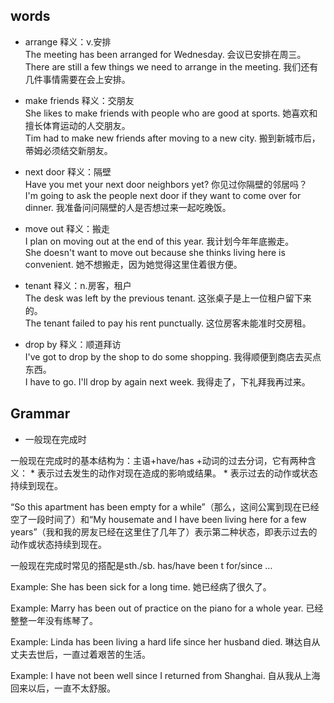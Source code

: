 ## words
* arrange 释义：v.安排  
The meeting has been arranged for Wednesday. 会议已安排在周三。  
There are still a few things we need to arrange in the meeting. 我们还有几件事情需要在会上安排。

* make friends 释义：交朋友   
She likes to make friends with people who are good at sports. 她喜欢和擅长体育运动的人交朋友。  
Tim had to make new friends after moving to a new city. 搬到新城市后，蒂姆必须结交新朋友。  

* next door 释义：隔壁  
Have you met your next door neighbors yet? 你见过你隔壁的邻居吗？  
I'm going to ask the people next door if they want to come over for dinner. 我准备问问隔壁的人是否想过来一起吃晚饭。  

* move out 释义：搬走  
I plan on moving out at the end of this year. 我计划今年年底搬走。  
She doesn't want to move out because she thinks living here is convenient. 她不想搬走，因为她觉得这里住着很方便。  

* tenant 释义：n.房客，租户  
The desk was left by the previous tenant. 这张桌子是上一位租户留下来的。  
The tenant failed to pay his rent punctually. 这位房客未能准时交房租。  

* drop by 释义：顺道拜访  
I've got to drop by the shop to do some shopping. 我得顺便到商店去买点东西。  
I have to go. I'll drop by again next week. 我得走了，下礼拜我再过来。

## Grammar
*  一般现在完成时

一般现在完成时的基本结构为：主语+have/has +动词的过去分词，它有两种含义： 
    * 表示过去发生的动作对现在造成的影响或结果。 
    * 表示过去的动作或状态持续到现在。 
  
“So this apartment has been empty for a while”（那么，这间公寓到现在已经空了一段时间了）和“My housemate and I have been living here for a few years”（我和我的房友已经在这里住了几年了）表示第二种状态，即表示过去的动作或状态持续到现在。

一般现在完成时常见的搭配是sth./sb. has/have been t for/since …

Example: She has been sick for a long time. 她已经病了很久了。

Example: Marry has been out of practice on the piano for a whole year. 已经整整一年没有练琴了。

Example: Linda has been living a hard life since her husband died. 琳达自从丈夫去世后，一直过着艰苦的生活。

Example: I have not been well since I returned from Shanghai. 自从我从上海回来以后，一直不太舒服。
